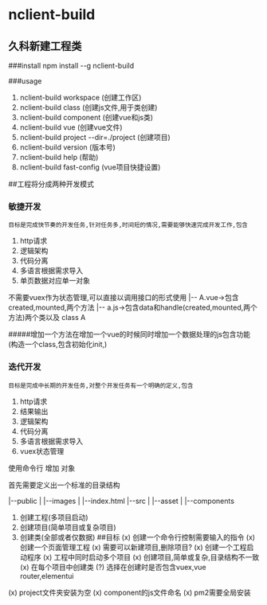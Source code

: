 # nclient-build
## 久科新建工程类

###install
npm install --g nclient-build

###usage
1. nclient-build workspace <name> (创建工作区)
1. nclient-build class <name> (创建js文件,用于类创建)
2. nclient-build component <name> (创建vue和js类)
3. nclient-build vue <name> (创建vue文件)
4. nclient-build project <name> --dir=./project (创建项目)
5. nclient-build version (版本号)
6. nclient-build help (帮助)
7. nclient-build fast-config (vue项目快捷设置)

##工程将分成两种开发模式
### 敏捷开发 
    目标是完成快节奏的开发任务,针对任务多,时间短的情况,需要能够快速完成开发工作,包含
1.  http请求
2.  逻辑架构
3.  代码分离
4.  多语言根据需求导入
5.  单页数据对应单一对象

不需要vuex作为状态管理,可以直接以调用接口的形式使用
|-- A.vue->包含created,mounted,两个方法
|-- a.js->包含data和handle(created,mounted,两个方法)两个类以及 class A


#####增加一个方法在增加一个vue的时候同时增加一个数据处理的js包含功能(构造一个class,包含初始化init,)

### 迭代开发
    目标是完成中长期的开发任务,对整个开发任务有一个明确的定义,包含
1.  http请求
2.  结果输出    
3.  逻辑架构
4.  代码分离
5.  多语言根据需求导入
6.  vuex状态管理

使用命令行 增加 对象

首先需要定义出一个标准的目录结构

|--public 
|   |--images
|   |--index.html
|--src
|   |--asset
|   |--components


1. 创建工程(多项目启动)
2. 创建项目(简单项目或复杂项目)
3. 创建类(全部或者仅数据)
##目标
(x) 创建一个命令行控制需要输入的指令
(x) 创建一个页面管理工程
(x) 需要可以新建项目,删除项目?
(x) 创建一个工程启动程序
(x) 工程中同时启动多个项目
(x) 创建项目,简单或复杂,目录结构不一致
(x) 在每个项目中创建类
(?) 选择在创建时是否包含vuex,vue router,elementui




(x) project文件夹安装为空
(x) component的js文件命名
(x) pm2需要全局安装

